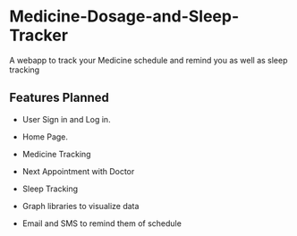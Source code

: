 # Medicine-Dosage-and-Sleep-Tracker
A webapp to track your Medicine schedule and remind you as well as sleep tracking

## Features Planned
 
 - User Sign in and Log in.
 
 - Home Page.
 
 - Medicine Tracking 
 
 - Next Appointment with Doctor 
 
 - Sleep Tracking 
 
 - Graph libraries to visualize data
 
 - Email and SMS to remind them of schedule
 
